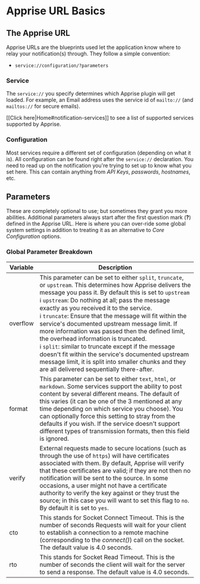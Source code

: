 # Apprise URL Basics

## The Apprise URL

Apprise URLs are the blueprints used let the application know where to relay your notification(s) through. They follow a simple convention:
* `service://configuration/?parameters`

### Service
The `service://` you specify determines which Apprise plugin will get loaded.  For example, an Email address uses the service id of `mailto://` (and `mailtos://` for secure emails).

[[Click here|Home#notification-services]] to see a list of supported services supported by Apprise.

### Configuration
Most services require a different set of configuration (depending on what it is).  All configuration can be found right after the `service://` declaration.  You need to read up on the notification you're trying to set up to know what you set here.  This can contain anything from _API Keys_, _passwords_, _hostnames_, etc.

## Parameters
These are completely optional to use; but sometimes they grant you more abilities.
Additional parameters always start after the first question mark (**?**) defined in the Apprise URL.  Here is where you can over-ride some global system settings in addition to treating it as an alternative to _Core Configuration_ options. 

### Global Parameter Breakdown
| Variable    | Description
| ----------- | -----------
| overflow    | This parameter can be set to either `split`, `truncate`, or `upstream`.  This determines how Apprise delivers the message you pass it. By default this is set to `upstream` <br/> :information_source: `upstream`: Do nothing at all; pass the message exactly as you received it to the service.<br/> :information_source: `truncate`: Ensure that the message will fit within the service's documented upstream message limit.  If more information was passed then the defined limit, the overhead information is truncated.<br/> :information_source: `split`: similar to truncate except if the message doesn't fit within the service's documented upstream message limit, it is split into smaller chunks and they are all delivered sequentially there-after.
| format      | This parameter can be set to either `text`, `html`, or `markdown`.  Some services support the ability to post content by several different means.  The default of this varies (it can be one of the 3 mentioned at any time depending on which service you choose).  You can optionally force this setting to stray from the defaults if you wish. If the service doesn't support different types of transmission formats, then this field is ignored.
| verify      | External requests made to secure locations (such as through the use of `https`) will have certificates associated with them.  By default, Apprise will verify that these certificates are valid; if they are not then no notification will be sent to the source.  In some occasions, a user might not have a certificate authority to verify the key against or they trust the source; in this case you will want to set this flag to `no`.  By default it is set to `yes`.
| cto         | This stands for Socket Connect Timeout. This is the number of seconds Requests will wait for your client to establish a connection to a remote machine (corresponding to the _connect()_) call on the socket. The default value is 4.0 seconds.
| rto         | This stands for Socket Read Timeout. This is the number of seconds the client will wait for the server to send a response. The default value is 4.0 seconds.